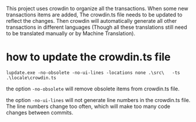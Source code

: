 This project uses crowdin to organize all the transactions. When some new transactions items are added, The crowdin.ts file needs to be updated to reflect the changes. Then crowdin will automatically generate all other transactions in different languages (Though all these translations still need to be translated manually or by Machine Translation).

# how to update the crowdin.ts file

```
lupdate.exe -no-obsolete -no-ui-lines -locations none .\src\   -ts .\locale\crowdin.ts
```

the option `-no-obsolete`  will remove obsolete items from crowdin.ts file.

the option `-no-ui-lines` will not generate line numbers in the crowdin.ts file. The line numbers change too often, which will make too many code changes between commits.
